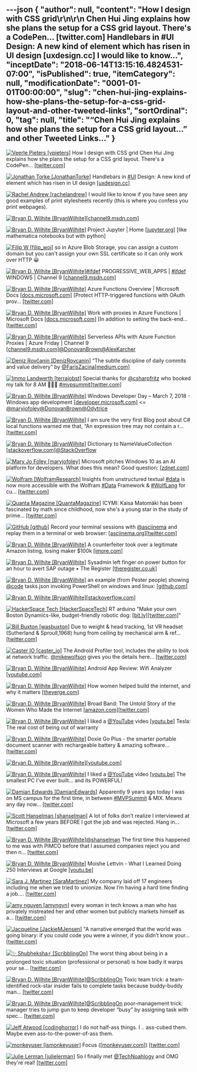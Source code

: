 ---json
{
  "author": null,
  "content": "How I design with CSS grid\r\n\r\n          Chen Hui Jing explains how she plans the setup for a CSS grid layout. There's a CodePen… [twitter.com] Handlebars in #UI Design: A new kind of element which has risen in UI design [uxdesign.cc] I would like to know...",
  "inceptDate": "2018-06-14T13:15:16.4824531-07:00",
  "isPublished": true,
  "itemCategory": null,
  "modificationDate": "0001-01-01T00:00:00",
  "slug": "chen-hui-jing-explains-how-she-plans-the-setup-for-a-css-grid-layout-and-other-tweeted-links",
  "sortOrdinal": 0,
  "tag": null,
  "title": "“Chen Hui Jing explains how she plans the setup for a CSS grid layout…” and other Tweeted Links…"
}
---

[<img alt="Veerle Pieters [vpieters]" src="https://songhay.blob.core.windows.net/shared-social-twitter/vpieters.png">](http://t.co/A4ZEwCEPEs "Veerle Pieters [vpieters]") How I design with CSS grid Chen Hui Jing explains how she plans the setup for a CSS grid layout. There's a CodePen… [[twitter.com]](https://twitter.com/i/web/status/970647654861549568)

[<img alt="Jonathan Torke [JonathanTorke]" src="https://songhay.blob.core.windows.net/shared-social-twitter/JonathanTorke.jpg">](https://t.co/AqIi91NbiM "Jonathan Torke [JonathanTorke]") Handlebars in [#UI](http://twitter.com/search?q=%23UI) Design: A new kind of element which has risen in UI design [[uxdesign.cc]](https://uxdesign.cc/handlebars-in-ui-design-4b36af67733b)

[<img alt="Rachel Andrew [rachelandrew]" src="https://songhay.blob.core.windows.net/shared-social-twitter/rachelandrew.jpg">](https://t.co/bnYdfVIAqQ "Rachel Andrew [rachelandrew]") I would like to know if you have seen any good examples of print stylesheets recently (this is where you confess you print webpages). 

[<img alt="Bryan D. Wilhite [BryanWilhite]" src="https://songhay.blob.core.windows.net/shared-social-twitter/BryanWilhite.jpeg">](http://t.co/UNdqV0Z1zz "Bryan D. Wilhite [BryanWilhite]")[[channel9.msdn.com]](https://channel9.msdn.com/events/WebPlatformSummit/Microsoft-Edge-Web-Summit-2017/ES04?term=WebView)

[<img alt="Bryan D. Wilhite [BryanWilhite]" src="https://songhay.blob.core.windows.net/shared-social-twitter/BryanWilhite.jpeg">](http://t.co/UNdqV0Z1zz "Bryan D. Wilhite [BryanWilhite]") Project Jupyter | Home [[jupyter.org]](https://jupyter.org/) [like mathematica notebooks but with python] 

[<img alt="Filip W [filip_woj]" src="https://songhay.blob.core.windows.net/shared-social-twitter/filip_woj.jpg">](http://t.co/VCkinoHijZ "Filip W [filip_woj]") so in Azure Blob Storage, you can assign a custom domain but you can't assign your own SSL certificate so it can only work over HTTP 😀 

[<img alt="Bryan D. Wilhite [BryanWilhite]" src="https://songhay.blob.core.windows.net/shared-social-twitter/BryanWilhite.jpeg">](http://t.co/UNdqV0Z1zz "Bryan D. Wilhite [BryanWilhite]")[#ifdef](http://twitter.com/search?q=%23ifdef) PROGRESSIVE_WEB_APPS | [#ifdef](http://twitter.com/search?q=%23ifdef) WINDOWS | Channel 9 [[channel9.msdn.com]](https://channel9.msdn.com/Shows/ifdefWINDOWS/ifdef-PROGRESSIVEWEBAPPS)

[<img alt="Bryan D. Wilhite [BryanWilhite]" src="https://songhay.blob.core.windows.net/shared-social-twitter/BryanWilhite.jpeg">](http://t.co/UNdqV0Z1zz "Bryan D. Wilhite [BryanWilhite]") Azure Functions Overview | Microsoft Docs [[docs.microsoft.com]](https://docs.microsoft.com/en-us/azure/azure-functions/functions-overview) [Protect HTTP-triggered functions with OAuth prov… [[twitter.com]](https://twitter.com/i/web/status/971625006051528704)

[<img alt="Bryan D. Wilhite [BryanWilhite]" src="https://songhay.blob.core.windows.net/shared-social-twitter/BryanWilhite.jpeg">](http://t.co/UNdqV0Z1zz "Bryan D. Wilhite [BryanWilhite]") Work with proxies in Azure Functions | Microsoft Docs [[docs.microsoft.com]](https://docs.microsoft.com/en-us/azure/azure-functions/functions-proxies) [In addition to setting the back-end… [[twitter.com]](https://twitter.com/i/web/status/971623302707007488)

[<img alt="Bryan D. Wilhite [BryanWilhite]" src="https://songhay.blob.core.windows.net/shared-social-twitter/BryanWilhite.jpeg">](http://t.co/UNdqV0Z1zz "Bryan D. Wilhite [BryanWilhite]") Serverless APIs with Azure Function Proxies | Azure Friday | Channel 9 [[channel9.msdn.com]](https://channel9.msdn.com/Shows/Azure-Friday/Serverless-APIs-with-Azure-Function-Proxies)[@DonovanBrown](http://twitter.com/DonovanBrown)[@AlexKarcher](http://twitter.com/AlexKarcher)

[<img alt="Deniz Rovčanin [DenizRovcanin]" src="https://songhay.blob.core.windows.net/shared-social-twitter/DenizRovcanin.jpeg">](https://t.co/AgmjoebzvL "Deniz Rovčanin [DenizRovcanin]") “The subtle discipline of daily commits and value delivery” by [@FarisZacina](http://twitter.com/FarisZacina)[[medium.com]](https://medium.com/mop-developers/the-subtle-discipline-of-daily-commits-f91136f0ed01)

[<img alt="Immo Landwerth [terrajobst]" src="https://songhay.blob.core.windows.net/shared-social-twitter/terrajobst.jpg">](https://t.co/pfw9pKc4sL "Immo Landwerth [terrajobst]") Special thanks for [@csharpfritz](http://twitter.com/csharpfritz) who booked my talk for 8 AM 🤭👋😬 [#mvpsummit](http://twitter.com/search?q=%23mvpsummit)[[twitter.com]](https://twitter.com/terrajobst/status/971413969846988800/photo/1)

[<img alt="Bryan D. Wilhite [BryanWilhite]" src="https://songhay.blob.core.windows.net/shared-social-twitter/BryanWilhite.jpeg">](http://t.co/UNdqV0Z1zz "Bryan D. Wilhite [BryanWilhite]") Windows Developer Day – March 7, 2018 - Windows app development [[developer.microsoft.com]](https://developer.microsoft.com/en-us/windows/projects/campaigns/windows-developer-day?utm_campaign=windevday4&utm_source=windevday4dayof&utm_medium=email&utm_content=optineml_herobanner) &lt;= [@maryjofoley](http://twitter.com/maryjofoley)[@DonovanBrown](http://twitter.com/DonovanBrown)[@Odytrice](http://twitter.com/Odytrice)

[<img alt="Bryan D. Wilhite [BryanWilhite]" src="https://songhay.blob.core.windows.net/shared-social-twitter/BryanWilhite.jpeg">](http://t.co/UNdqV0Z1zz "Bryan D. Wilhite [BryanWilhite]") I am sure the very first Blog post about C# local functions warned me that, “An expression tree may not contain a r… [[twitter.com]](https://twitter.com/i/web/status/970772791652859904)

[<img alt="Bryan D. Wilhite [BryanWilhite]" src="https://songhay.blob.core.windows.net/shared-social-twitter/BryanWilhite.jpeg">](http://t.co/UNdqV0Z1zz "Bryan D. Wilhite [BryanWilhite]") Dictionary to NameValueCollection [[stackoverflow.com]](https://stackoverflow.com/a/20076922/22944)[@StackOverflow](http://twitter.com/StackOverflow)

[<img alt="Mary Jo Foley [maryjofoley]" src="https://songhay.blob.core.windows.net/shared-social-twitter/maryjofoley.png">](http://t.co/qJf6Vbi9nq "Mary Jo Foley [maryjofoley]") Microsoft pitches Windows 10 as an AI platform for developers. What does this mean? Good question: [[zdnet.com]](http://www.zdnet.com/article/microsoft-pitches-windows-10-as-an-ai-platform-for-developers/)

[<img alt="Wolfram [WolframResearch]" src="https://songhay.blob.core.windows.net/shared-social-twitter/WolframResearch.png">](http://t.co/Vsckdj3BIQ "Wolfram [WolframResearch]") Insights from unstructured textual [#data](http://twitter.com/search?q=%23data) is now more accessible with the Wolfram [#Data](http://twitter.com/search?q=%23Data) Framework &amp; [#WolfLang](http://twitter.com/search?q=%23WolfLang) for cu… [[twitter.com]](https://twitter.com/i/web/status/971403861637369856)

[<img alt="Quanta Magazine [QuantaMagazine]" src="https://songhay.blob.core.windows.net/shared-social-twitter/QuantaMagazine.jpg">](https://t.co/3tm9sLOEkF "Quanta Magazine [QuantaMagazine]") ICYMI: Kaisa Matomäki has been fascinated by math since childhood, now she's a ​young ​star in the ​study of prime… [[twitter.com]](https://twitter.com/i/web/status/971250155944054784)

[<img alt="GitHub [github]" src="https://songhay.blob.core.windows.net/shared-social-twitter/github.jpg">](https://t.co/FoKGHcCyJJ "GitHub [github]") Record your terminal sessions with [@asciinema](http://twitter.com/asciinema) and replay them in a terminal or web browser: [[asciinema.org]](https://asciinema.org/)[[twitter.com]](https://twitter.com/github/status/969689242266877952/photo/1)

[<img alt="Bryan D. Wilhite [BryanWilhite]" src="https://songhay.blob.core.windows.net/shared-social-twitter/BryanWilhite.jpeg">](http://t.co/UNdqV0Z1zz "Bryan D. Wilhite [BryanWilhite]") A counterfeiter took over a legitimate Amazon listing, losing maker $100k [[imore.com]](https://www.imore.com/counterfeiter-took-over-legitimate-amazon-listing-losing-maker-100k)

[<img alt="Bryan D. Wilhite [BryanWilhite]" src="https://songhay.blob.core.windows.net/shared-social-twitter/BryanWilhite.jpeg">](http://t.co/UNdqV0Z1zz "Bryan D. Wilhite [BryanWilhite]") Sysadmin left finger on power button for an hour to avert SAP outage • The Register [[theregister.co.uk]](https://www.theregister.co.uk/2018/03/05/who_me/)

[<img alt="Bryan D. Wilhite [BryanWilhite]" src="https://songhay.blob.core.windows.net/shared-social-twitter/BryanWilhite.jpeg">](http://t.co/UNdqV0Z1zz "Bryan D. Wilhite [BryanWilhite]") an example (from Pester people) showing [@code](http://twitter.com/code) tasks.json invoking PowerShell on windows and linux: [[github.com]](https://github.com/PowerShell/vscode-powershell/blob/master/examples/.vscode/tasks.json)

[<img alt="Bryan D. Wilhite [BryanWilhite]" src="https://songhay.blob.core.windows.net/shared-social-twitter/BryanWilhite.jpeg">](http://t.co/UNdqV0Z1zz "Bryan D. Wilhite [BryanWilhite]")[[stackoverflow.com]](https://stackoverflow.com/a/35673921/22944)

[<img alt="HackerSpace Tech [HackerSpaceTech]" src="https://songhay.blob.core.windows.net/shared-social-twitter/HackerSpaceTech.jpg">](https://t.co/TSC5nha5E8 "HackerSpace Tech [HackerSpaceTech]") RT arduino "Make your own Boston Dynamics-like, budget-friendly robotic dog: [[bit.ly]](http://bit.ly/2I4mTgQ)[[twitter.com]](https://twitter.com/arduino/status/970661768929382400/photo/1)" 

[<img alt="Bill Buxton [wasbuxton]" src="https://songhay.blob.core.windows.net/shared-social-twitter/wasbuxton.jpg">](http://t.co/GIaT5EqCkM "Bill Buxton [wasbuxton]") Due to weight &amp; head tracking, 1st VR headset (Sutherland &amp; Sproull,1968) hung from ceiling by mechanical arm &amp; ref… [[twitter.com]](https://twitter.com/i/web/status/969803476262727680)

[<img alt="Caster IO [caster_io]" src="https://songhay.blob.core.windows.net/shared-social-twitter/caster_io.jpg">](https://t.co/1sZ6WQcuX5 "Caster IO [caster_io]") The Android Profiler tool, includes the ability to look at network traffic. [@mikewolfson](http://twitter.com/mikewolfson) gives you the details here… [[twitter.com]](https://twitter.com/i/web/status/970441461287342080)

[<img alt="Bryan D. Wilhite [BryanWilhite]" src="https://songhay.blob.core.windows.net/shared-social-twitter/BryanWilhite.jpeg">](http://t.co/UNdqV0Z1zz "Bryan D. Wilhite [BryanWilhite]") Android App Review: Wifi Analyzer [[youtube.com]](https://www.youtube.com/watch?v=gD49ggpQGGg)

[<img alt="Bryan D. Wilhite [BryanWilhite]" src="https://songhay.blob.core.windows.net/shared-social-twitter/BryanWilhite.jpeg">](http://t.co/UNdqV0Z1zz "Bryan D. Wilhite [BryanWilhite]") How women helped build the internet, and why it matters [[theverge.com]](https://www.theverge.com/2018/3/5/17071792/broad-band-claire-evans-interview-women-internet)

[<img alt="Bryan D. Wilhite [BryanWilhite]" src="https://songhay.blob.core.windows.net/shared-social-twitter/BryanWilhite.jpeg">](http://t.co/UNdqV0Z1zz "Bryan D. Wilhite [BryanWilhite]") Broad Band: The Untold Story of the Women Who Made the Internet [[amazon.com]](https://www.amazon.com/Broad-Band-Untold-Story-Internet/dp/0735211752?SubscriptionId=1SW6D7X6ZXXR92KVX0G2&tag=thekintespacec00&linkCode=xm2&camp=2025&creative=165953&creativeASIN=0735211752)[[twitter.com]](https://twitter.com/BryanWilhite/status/970762356350316544/photo/1)

[<img alt="Bryan D. Wilhite [BryanWilhite]" src="https://songhay.blob.core.windows.net/shared-social-twitter/BryanWilhite.jpeg">](http://t.co/UNdqV0Z1zz "Bryan D. Wilhite [BryanWilhite]") I liked a [@YouTube](http://twitter.com/YouTube) video [[youtu.be]](http://youtu.be/nq5c4jGR2gM?a) Tesla: The real cost of being out of warranty 

[<img alt="Bryan D. Wilhite [BryanWilhite]" src="https://songhay.blob.core.windows.net/shared-social-twitter/BryanWilhite.jpeg">](http://t.co/UNdqV0Z1zz "Bryan D. Wilhite [BryanWilhite]") Doxie Go Plus - the smarter portable document scanner with rechargeable battery &amp; amazing software… [[twitter.com]](https://twitter.com/i/web/status/971559563962011649)

[<img alt="Bryan D. Wilhite [BryanWilhite]" src="https://songhay.blob.core.windows.net/shared-social-twitter/BryanWilhite.jpeg">](http://t.co/UNdqV0Z1zz "Bryan D. Wilhite [BryanWilhite]")[[youtube.com]](https://www.youtube.com/watch?v=h9d-Zp8ZW_M)

[<img alt="Bryan D. Wilhite [BryanWilhite]" src="https://songhay.blob.core.windows.net/shared-social-twitter/BryanWilhite.jpeg">](http://t.co/UNdqV0Z1zz "Bryan D. Wilhite [BryanWilhite]") I liked a [@YouTube](http://twitter.com/YouTube) video [[youtu.be]](http://youtu.be/gew_dmjwp8o?a) The smallest PC I've ever built... and its POWERFUL! 

[<img alt="Damian Edwards [DamianEdwards]" src="https://songhay.blob.core.windows.net/shared-social-twitter/DamianEdwards.jpg">](https://t.co/u0gR39330K "Damian Edwards [DamianEdwards]") Apparently 9 years ago today I was on MS campus for the first time, in between [#MVPSummit](http://twitter.com/search?q=%23MVPSummit) &amp; MIX. Means any day now… [[twitter.com]](https://twitter.com/i/web/status/970715931637792768)

[<img alt="Scott Hanselman [shanselman]" src="https://songhay.blob.core.windows.net/shared-social-twitter/shanselman.jpg">](https://t.co/KWE5X1k0pH "Scott Hanselman [shanselman]") A lot of folks don’t realize I interviewed at Microsoft a few years BEFORE I got the job and was rejected. Hang in… [[twitter.com]](https://twitter.com/i/web/status/969676999470936064)

[<img alt="Bryan D. Wilhite [BryanWilhite]" src="https://songhay.blob.core.windows.net/shared-social-twitter/BryanWilhite.jpeg">](http://t.co/UNdqV0Z1zz "Bryan D. Wilhite [BryanWilhite]")[@shanselman](http://twitter.com/shanselman) The first time this happened to me was with PIMCO before that I assumed companies reject you and then n… [[twitter.com]](https://twitter.com/i/web/status/969825420307709952)

[<img alt="Bryan D. Wilhite [BryanWilhite]" src="https://songhay.blob.core.windows.net/shared-social-twitter/BryanWilhite.jpeg">](http://t.co/UNdqV0Z1zz "Bryan D. Wilhite [BryanWilhite]") Moishe Lettvin - What I Learned Doing 250 Interviews at Google [[youtu.be]](https://youtu.be/r8RxkpUvxK0)

[<img alt="Sara J. Martinez [SaraMartinez]" src="https://songhay.blob.core.windows.net/shared-social-twitter/SaraMartinez.jpg">](https://t.co/2a7Rq9Gryy "Sara J. Martinez [SaraMartinez]") My company laid off 17 engineers including me when we tried to unionize. Now I’m having a hard time finding a job.… [[twitter.com]](https://twitter.com/i/web/status/970018552718790661)

[<img alt="amy nguyen [amyngyn]" src="https://songhay.blob.core.windows.net/shared-social-twitter/amyngyn.jpg">](https://t.co/TON7eDEzB9 "amy nguyen [amyngyn]") every woman in tech knows a man who has privately mistreated her and other women but publicly markets himself as a… [[twitter.com]](https://twitter.com/i/web/status/970351775155830785)

[<img alt="Jacqueline [JackieMJensen]" src="https://songhay.blob.core.windows.net/shared-social-twitter/JackieMJensen.jpg">](https://t.co/DYdE13nkCx "Jacqueline [JackieMJensen]") "A narrative emerged that the world was going binary: if you could code you were a winner, if you didn’t know your… [[twitter.com]](https://twitter.com/i/web/status/971417729726115841)

[<img alt="✨ Shubheksha⚡ [ScribblingOn]" src="https://songhay.blob.core.windows.net/shared-social-twitter/ScribblingOn.jpg">](https://t.co/po3r9GlS0z "✨ Shubheksha⚡ [ScribblingOn]") The worst thing about being in a prolonged toxic situation (professional or personal) is how badly it warps your se… [[twitter.com]](https://twitter.com/i/web/status/1006600640020135937)

[<img alt="Bryan D. Wilhite [BryanWilhite]" src="https://songhay.blob.core.windows.net/shared-social-twitter/BryanWilhite.jpeg">](http://t.co/UNdqV0Z1zz "Bryan D. Wilhite [BryanWilhite]")[@ScribblingOn](http://twitter.com/ScribblingOn) Toxic team trick: a team-identified rock-star insider fails to complete tasks because buddy-buddy man… [[twitter.com]](https://twitter.com/i/web/status/1007311135714889728)

[<img alt="Bryan D. Wilhite [BryanWilhite]" src="https://songhay.blob.core.windows.net/shared-social-twitter/BryanWilhite.jpeg">](http://t.co/UNdqV0Z1zz "Bryan D. Wilhite [BryanWilhite]")[@ScribblingOn](http://twitter.com/ScribblingOn) poor-management trick: manager tries to jump gun to keep developer “busy” by assigning task with spec… [[twitter.com]](https://twitter.com/i/web/status/1007312016493633536)

[<img alt="Jeff Atwood [codinghorror]" src="https://songhay.blob.core.windows.net/shared-social-twitter/codinghorror.png">](http://t.co/rM9N1bQpLr "Jeff Atwood [codinghorror]") I do not half-ass things. I .. ass-cubed them. Maybe even ass-to-the-power-of-ass them. 

[<img alt="monkeyuser [ismonkeyuser]" src="https://songhay.blob.core.windows.net/shared-social-twitter/ismonkeyuser.jpg">](https://t.co/MsZIZ8pA4W "monkeyuser [ismonkeyuser]") Focus ([[monkeyuser.com]](http://www.monkeyuser.com/2018/focus/)) [[twitter.com]](https://twitter.com/ismonkeyuser/status/970918015515746304/photo/1)

[<img alt="Julie Lerman [julielerman]" src="https://songhay.blob.core.windows.net/shared-social-twitter/julielerman.jpeg">](https://t.co/gBUhMHLXgK "Julie Lerman [julielerman]") So I finally met [@TechNoahlogy](http://twitter.com/TechNoahlogy) and OMG they're real! [[twitter.com]](https://twitter.com/julielerman/status/971273409341657088/photo/1)
